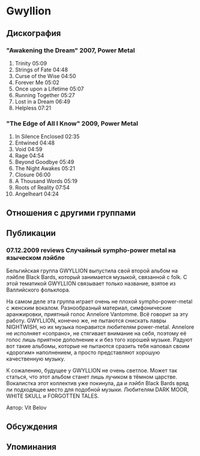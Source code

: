 # Gwyllion



## Дискография

### "Awakening the Dream" 2007, Power Metal

1. Trinity 05:09
2. Strings of Fate 04:48
3. Curse of the Wise 04:50 
4. Forever Me 05:02 
5. Once upon a Lifetime 05:07 
6. Running Together 05:27 
7. Lost in a Dream 06:49
8. Helpless 07:21 

### "The Edge of All I Know" 2009, Power Metal

1. In Silence Enclosed 02:35  
2. Entwined 04:48
3. Void 04:59 
4. Rage 04:54 
5. Beyond Goodbye 05:49 
6. The Night Awakes 05:21 
7. Closure 06:00
8. A Thousand Words 05:19 
9. Roots of Reality 07:54 
10. Angelheart 04:24 


## Отношения с другими группами


## Публикации

### 07.12.2009 reviews Случайный sympho-power metal на языческом лэйбле

<P>Бельгийская группа GWYLLION выпустила свой второй альбом на лэйбле Black Bards, который занимается музыкой, связанной с folk. С этой тематикой GWYLLION связывает только название, взятое из Валлийского фольклора.</P>
<P>На самом деле эта группа играет очень не плохой sympho-power-metal с женским вокалом. Разнообразный материал, симфонические аранжировки, приятный голос Annelore Vantomme. Всё говорит за эту работу. GWYLLION, конечно же, не пытаются снискать лавры NIGHTWISH, но их музыка понравится любителям power-metal. Annelore не исполняет «сопрано», не стягивает внимание на себя, поэтому её голос лишь приятное дополнение к и без того хорошей музыке. Радуют вот такие альбомы, которые не пытаются сразить тебя наповал своим «дорогим» наполнением, а просто представляют хорошую качественную музыку.</P>
<P>К сожалению, будущее у GWYLLION не очень светлое. Может так статься, что этот альбом станет лишь лучиком в тёмном царстве. Вокалистка этот коллектив уже покинула, да и лэйбл Black Bards вряд ли подходящее место для подобной музыки. Любителям DARK MOOR, WHITE SKULL и FORGOTTEN TALES.</P>
Автор: Vit Belov


## Обсуждения


## Упоминания

